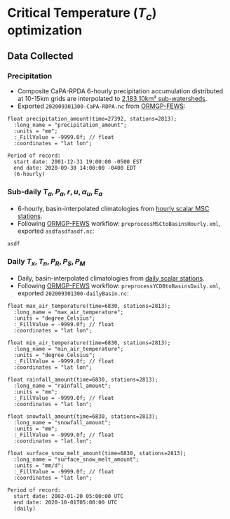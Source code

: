 # Critical Temperature $(T_c)$ optimization

## Data Collected
### Precipitation
- Composite CaPA-RPDA 6-hourly precipitation accumulation distributed at 10-15km grids are interpolated to [2,183 10km² sub-watersheds](https://owrc.github.io/interpolants/interpolation/subwatershed.html). 
- Exported `202009301300-CaPA-RDPA.nc` from [ORMGP-FEWS](https://owrc.github.io/interpolants/interpolation/fews.html):

```   
float precipitation_amount(time=27392, stations=2813);
  :long_name = "precipitation_amount";
  :units = "mm";
  :_FillValue = -9999.0f; // float
  :coordinates = "lat lon";

Period of record: 
  start date: 2001-12-31 19:00:00 -0500 EST
  end date: 2020-09-30 14:00:00 -0400 EDT
  (6-hourly)
```

### Sub-daily $T_a, P_a, r, u, \alpha_u, E_a$ 
- 6-hourly, basin-interpolated climatologies from [hourly scalar MSC stations](https://owrc.github.io/interpolants/interpolation/hourly.html).
- Following [ORMGP-FEWS](https://owrc.github.io/interpolants/interpolation/fews.html) workflow: `preprocessMSCtoBasinsHourly.xml`, exported `asdfasdfasdf.nc`:

```
asdf
```


### Daily $T_x, T_n, P_R, P_S, P_M$
- Daily, basin-interpolated climatologies from [daily scalar stations](https://owrc.github.io/interpolants/interpolation/daily.html).
- Following [ORMGP-FEWS](https://owrc.github.io/interpolants/interpolation/fews.html) workflow: `preprocessYCDBtoBasinsDaily.xml`, exported `202009301300-dailyBasin.nc`:

```
float max_air_temperature(time=6830, stations=2813);
  :long_name = "max_air_temperature";
  :units = "degree_Celsius";
  :_FillValue = -9999.0f; // float
  :coordinates = "lat lon";

float min_air_temperature(time=6830, stations=2813);
  :long_name = "min_air_temperature";
  :units = "degree_Celsius";
  :_FillValue = -9999.0f; // float
  :coordinates = "lat lon";

float rainfall_amount(time=6830, stations=2813);
  :long_name = "rainfall_amount";
  :units = "mm";
  :_FillValue = -9999.0f; // float
  :coordinates = "lat lon";

float snowfall_amount(time=6830, stations=2813);
  :long_name = "snowfall_amount";
  :units = "mm";
  :_FillValue = -9999.0f; // float
  :coordinates = "lat lon";

float surface_snow_melt_amount(time=6830, stations=2813);
  :long_name = "surface_snow_melt_amount";
  :units = "mm/d";
  :_FillValue = -9999.0f; // float
  :coordinates = "lat lon";

Period of record: 
  start date: 2002-01-20 05:00:00 UTC
  end date: 2020-10-01T05:00:00 UTC
  (daily)
``` 